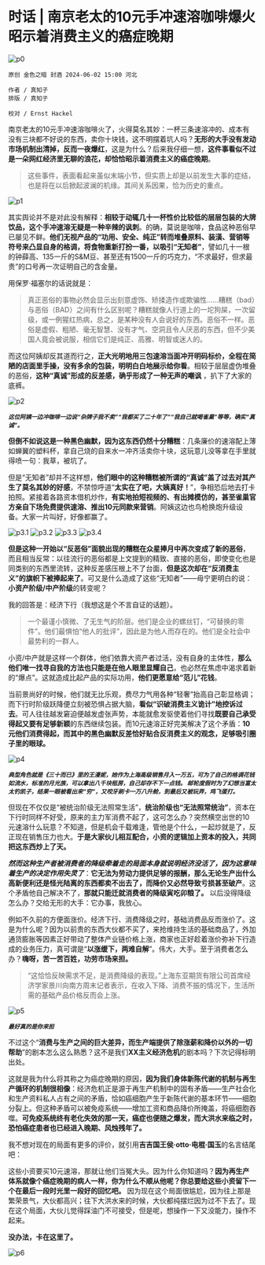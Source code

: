 # 时话 | 南京老太的10元手冲速溶咖啡爆火昭示着消费主义的癌症晚期

![p0]()

~~~~
原创 金色之暗 封酒 2024-06-02 15:00 河北
~~~~

~~~~
作者 / 真知子
排版 / 真知子

校对 / Ernst Hackel
~~~~

南京老太的10元手冲速溶咖啡火了，火得莫名其妙：一杯三条速溶冲的、成本有没有三块都不好说的东西，卖你十块钱，这不明摆着坑人吗？**无形的大手没有发动市场机制出清掉，反而一夜爆红**，这是为什么？后来我仔细一想，**这件事看似不过是一朵网红经济里无聊的浪花，却恰恰昭示着消费主义的癌症晚期**。

> 这些事件，表面看起来虽似末端小节，但实质上却是以前发生大事的症结，也是将在以后掀起波澜的机缘。其间关系因果，恰为历史的重点。

![p1]()

其实舆论并不是对此没有解释：**相较于动辄几十一杯性价比较低的层层包装的大牌饮品，这个手冲速溶无疑是一种辛辣的讽刺**。的确，莫说是咖啡，食品这种恶俗早已屡见不鲜。**他们无视产品的“功用、安全、纯正”转而堆叠原料、装潢、营销等符号来凸显自身的格调，将食物重新打扮一番，以吸引“无知者”**，譬如几十一根的钟薛高、135一斤的S&M豆、甚至还有1500一斤的巧克力，“不求最好，但求最贵”的口号再一次证明自己的含金量。

用保罗·福塞尔的话说就是：

> 真正恶俗的事物必然会显示出刻意虚饰、矫揉造作或欺骗性……糟糕（bad）与恶俗（BAD）之间有什么区别呢？糟糕就像人行道上的一坨狗屎，一次留级，或一例猩红热病，总之，是某种没有人会说好的东西。恶俗不一样。恶俗是虚假、粗陋、毫无智慧、没有才气、空洞且令人厌恶的东西，但不少美国人竟会被说服，相信它们是纯正、高雅、明智或迷人的。

而这位阿姨却反其道而行之，**正大光明地用三包速溶当面冲开明码标价，全程在简陋的店面里手操，没有多余的包装，明明白白地展示给你看**。相较于层层虚伪堆叠的恶俗，**这种“真诚”形成的反差感，确乎形成了一种无声的嘲讽** ，扒下了大家的底裤。

![p2]()

<sup>***这位阿姨一边冲咖啡一边说“杂牌子我不卖”“我都买了二十年了”“我自己就喝雀巢”等等，确实“真诚”。***</sup>

**但倒不如说这是一种黑色幽默，因为这东西仍然十分糟糕**：几条廉价的速溶配上薄如蝉翼的塑料杯，拿自己烧的自来水一冲齐活卖你十块，这玩意儿没等拿在手里就得喷一句：我草，被坑了。

但是“无知者”却并不这样想，**他们眼中的这种糟糕被所谓的“真诚”盖了过去对其产生了莫名其妙的好感**，不禁惊呼道“**太实在了吧，大姨真好！**”，争相恐后地去打卡拍照。紧接着各路资本借机炒作，**有实地拍短视频的、有出摊模仿的，甚至雀巢官方亲自下场免费提供速溶、推出10元同款来营销**。阿姨这边也鸟枪换炮升级设备。大家一片叫好，好像都赢了。

![p3.1]()
![p3.2]()
![p3.3]()
![p3.4]()

**但是这种一开始以“反恶俗”面貌出现的糟糕在众星捧月中再次变成了新的恶俗**，而且相当反常：以往流行的恶俗都是上文提到的精致、直接的恶俗，即使变化也是同类别的东西里流转，这种反差感压根上不了台面，**但是这次却在“反消费主义”的旗帜下被捧起来了**。可又是什么造成了这些“无知者”——毋宁更明白的说：**小资产阶级/中产阶级**的转变呢？

我的回答是：经济下行（我想这是个不言自证的话题）。

> 一个最谨小慎微、了无生气的阶层。他们是企业的螺丝钉，“可替换的零件”。他们最惧怕“他人的批评”，因此是为他人而存在的。他们是全社会中最势利的一群人。

小资/中产就是这样一个群体，他们依靠大资产者过活，没有自身的主体性，**那么他们唯一找寻自我的方法也只能是在他人眼里显耀自己**，也必然在焦虑中渴求着新的“爆点”。这就造成比起产品的实际功用，**他们更愿意给“范儿”花钱**。

当前景尚好的时候，他们就无比乐观，费尽力气用各种“轻奢”抬高自己彰显格调；而下行时阶级跃降便立刻被恐惧占据大脑，**看似“识破消费主义诡计”地控诉过去**。可人往往越发窘迫便越发虚张声势，本能就愈发驱使着他们寻找**既要自己承受得起又要有足够新颖**的东西继续包装。而10元速溶正好完美解决了这个矛盾：**10元他们消费得起，而其中的黑色幽默反差恰好贴合反消费主义的观念，足够吸引圈子里的眼球。**

![p4]()

<sup>***典型角色就是《三十而已》里的王漫妮，她作为上海高级销售月入一万五，可为了自己的格调花钱如流水，标准的月光族，可以拿出八千块租房，自己却存不下一点钱。
邮轮度假时为了幻想当富太太钓凯子，结果一眼被看出来“穷”，又咬牙刷卡一万八升舱，到最后又被玩弄，鸡飞蛋打。***</sup>

但现在不仅仅是“被统治阶级无法照常生活”，**统治阶级也“无法照常统治”**，资本在下行时同样不好受，原来的主力军消费不起了，这可怎么办？突然横空出世的10元速溶什么玩意？不知道，但是机会千载难逢，管他是个什么，一起炒就是了，反正现在销售压力也大。**于是大家伙儿相互配合，小资的逻辑加上资本的投入，共同把这东西炒上了天。**

***然而这种生产者被消费者的降级牵着走的局面本身就说明经济没活了，因为这意味着生产的决定作用失灵了***：**它无法为劳动力提供足够的报酬，那么无论生产出什么高新便利还是怪光陆离的东西都卖不出去了，而降价又必然导致亏损甚至破产**。这个矛盾他自己解决不了，**那就只能迁就消费者的降级寅吃卯粮了。** 以后没得降级怎么办？交给无形的大手：它办事，我放心。

例如不久前的方便面涨价。经济下行、消费降级之时，基础消费品反而涨价了。这是为什么呢？因为以前贵的东西大伙都不买了，来抢维持生活的基础商品了，外加通货膨胀等因素正好带动了整体产业链价格上涨，商家也正好趁着涨价弥补下行造成的业务压力，真可谓是“**以涨缓下，两难自解**”。伟大，大手。至于消费者怎么办？**嗨呀，苦一苦百姓，功劳市场来担。**

> “这恰恰反映需求不足，是消费降级的表现。”上海东亚期货有限公司首席经济学家景川向南方周末记者表示，在收入下降、消费不振的情况下，生活所需的基础产品价格反而会上涨。

![p5]()

<sup>***最好真的是你来担***</sup>

不过这个“**消费与生产之间的巨大差异，而生产端提供了除涨薪和降价以外的一切帮助**”的剧本怎么这么熟悉？这不是我们**XX主义经济危机**的剧本吗？下次记得标明出处。

这就是我为什么将其称之为癌症晚期的原因，**因为我们身体新陈代谢的机制与再生产循环的机制很相像**：经济危机正是源于再生产机制中的固有矛盾——生产社会化和生产资料私人占有之间的矛盾，恰如癌细胞产生于新陈代谢的基本环节——细胞分裂上。但这种矛盾可以被免疫系统——增加工资和商品降价所掩盖，将癌细胞吞噬。**可免疫系统终有老化失效的那一天，癌症也便随之爆发，而大洪水来临之时，恐怕癌症患者也已经进入晚期、风烛残年了。**

我不想对现在的局面有更多的评价，就引用**吉吉国王侯·otto·电棍·国玉**的名言结尾吧：

这些小资要买10元速溶，那就让他们当冤大头。因为什么你知道吗？**因为再生产体系就像个癌症晚期的病人一样，你为什么不顺从他呢？你总要给这些小资留下一个在最后一段时光里一段好的回忆吧。** 因为现在这个局面很尴尬，因为往上那是繁荣景气，大伙都高兴；往下大洪水来的时候，大伙都纯摆烂因为过不下去了。现在这个局面，大伙儿觉得踩油门不可接受，但是呢，想操作一下又没能力，操作不起来。

**没办法，卡在这里了。**

![p6]()

